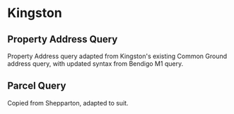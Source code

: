 # Kingston

## Property Address Query
Property Address query adapted from Kingston's existing Common Ground address query, with updated syntax from Bendigo M1 query.

## Parcel Query

Copied from Shepparton, adapted to suit.
